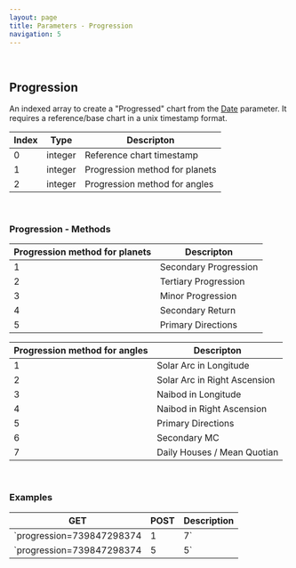 ```yaml
---
layout: page
title: Parameters - Progression
navigation: 5
---
```


<style>
	.inner a {
		color: royalblue;
		font-weight: bold;
	}
	.inner code {
		font-size: 100%;
	}
	.navigation li {
		padding: 0.3vh;
	}
	.sidebar {
		min-width: 300px;
	}
	.sidebar .sidebar-main {
	    height: calc(100% - 50px);
	    overflow-y: auto;
	}
</style>

<br>

## Progression

An indexed array to create a "Progressed" chart from the [Date](/astrologico/param_date.html) parameter. It requires a reference/base chart in a unix timestamp format.

| Index | Type | Descripton |
|---|---|---|
| 0 | integer | Reference chart timestamp |
| 1 | integer | Progression method for planets |
| 2 | integer | Progression method for angles |

<br>

### Progression - Methods

| Progression method for planets | Descripton |
|---|---|
| 1 | Secondary Progression |
| 2 | Tertiary Progression |
| 3 | Minor Progression |
| 4 | Secondary Return |
| 5 | Primary Directions |

| Progression method for angles | Descripton |
|---|---|
| 1 | Solar Arc in Longitude |
| 2 | Solar Arc in Right Ascension |
| 3 | Naibod in Longitude |
| 4 | Naibod in Right Ascension |
| 5 | Primary Directions |
| 6 | Secondary MC |
| 7 | Daily Houses / Mean Quotian |

<br>

### Examples

|GET|POST|Description|
|---|---|---|
|`progression=739847298374|1|7`|`progression:[739847298374,1,7]`| Progressed chart using Secondary progressions and Daily Houses for a person born in timestamp 739847298374 |
|`progression=739847298374|5|5`|`progression:[739847298374,5,5]`| Progressed chart using Primary Directions for a person born in timestamp 739847298374 |

<br><br><br>